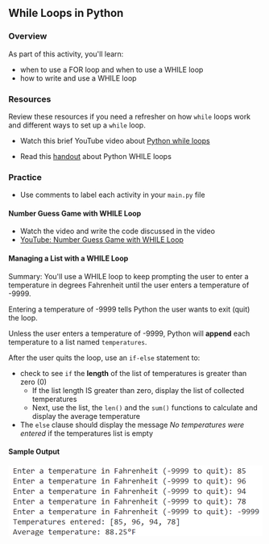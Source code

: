 ## While Loops in Python

### Overview

As part of this activity, you'll learn:
- when to use a FOR loop and when to use a WHILE loop
- how to write and use a WHILE loop

### Resources

Review these resources if you need a refresher on how `while` loops work and different ways to set up a `while` loop.

- Watch this brief YouTube video about [Python while loops](https://youtu.be/rRTjPnVooxE?feature=shared)

- Read this [handout](https://github.com/manfredspitze/while-loops-starter/blob/main/while-loops-quick-guide.md) about Python WHILE loops


### Practice

- Use comments to label each activity in your `main.py` file

#### Number Guess Game with WHILE Loop

- Watch the video and write the code discussed in the video
- [YouTube: Number Guess Game with WHILE Loop](https://www.youtube.com/watch?v=Jk3az4ZXEKU)

#### Managing a List with a WHILE Loop

Summary: You'll use a WHILE loop to keep prompting the user to enter a temperature in degrees Fahrenheit until the user enters a temperature of -9999.

Entering a temperature of -9999 tells Python the user wants to exit (quit) the loop.

Unless the user enters a temperature of -9999, Python will **append** each temperature to a list named `temperatures`.

After the user quits the loop, use an `if-else` statement to:

- check to see `if` the **length** of the list of temperatures is greater than zero (0)
  - If the list length IS greater than zero, display the list of collected temperatures 
  - Next, use the list, the `len()` and the `sum()` functions to calculate and display the average temperature
- The `else` clause should display the message *No temperatures were entered* if the temperatures list is empty

#### Sample Output

![sample output](sample_output.png)
